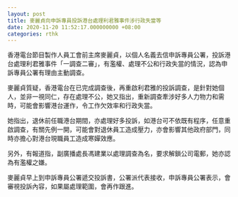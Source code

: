 ```yaml
---
layout: post
title: 麥麗貞向申訴專員投訴港台處理利君雅事件涉行政失當等
date: 2020-11-20 11:52:17.000000000 +08:00
categories: rthk
---
```


香港電台節目製作人員工會前主席麥麗貞，以個人名義去信申訴專員公署，投訴港台處理利君雅事件「一調查二審」，有濫權、處理不公和行政失當的情況，認為申訴專員公署有理由主動調查。

麥麗貞質疑，香港電台在已完成調查後，再重啟利君雅的投訴調查，是針對她個人，並非一視同仁，存在處理不公，她又指出，重新調查牽涉好多人力物力和需時，可能會影響港台運作，令工作欠效率和行政失當。

她指出，退休前任職港台期間，亦處理好多投訴，如港台可不依既有程序，任意重啟調查，有關先例一開，可能會對退休員工造成壓力，亦會影響其他政府部門，同時亦擔心對港台現職員工造成寒嬋效應。

另外，有報道指，副廣播處長馮建業以處理調查為名，要求解鎖公司電郵，她亦認為有濫權之嫌。

麥麗貞早上到申訴專員公署遞交投訴書，公署派代表接收，申訴專員公署表示，會審視投訴內容，如果屬處理範圍，會再作跟進。
